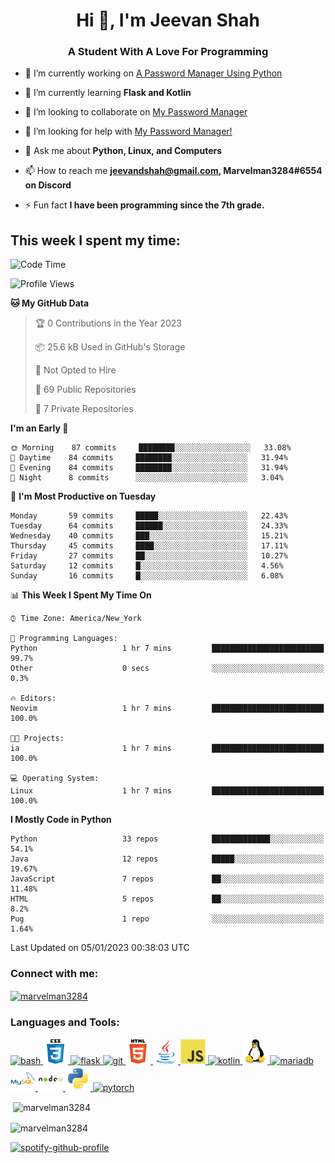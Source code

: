 <h1 align="center">Hi 👋, I'm Jeevan Shah</h1>
<h3 align="center">A Student With A Love For Programming</h3>

- 🔭 I’m currently working on [A Password Manager Using Python](https://github.com/marvelman3284/Python-Password-Manager)

- 🌱 I’m currently learning **Flask and Kotlin**

- 👯 I’m looking to collaborate on [My Password Manager](https://github.com/marvelman3284/Python-Password-Manager)

- 🤝 I’m looking for help with [My Password Manager!](https://github.com/marvelman3284/Python-Password-Manager)

- 💬 Ask me about **Python, Linux, and Computers**

- 📫 How to reach me **jeevandshah@gmail.com, Marvelman3284#6554 on Discord**

- ⚡ Fun fact **I have been programming since the 7th grade.**

## This week I spent my time:

<!--START_SECTION:waka-->
![Code Time](http://img.shields.io/badge/Code%20Time-308%20hrs%2031%20mins-blue)

![Profile Views](http://img.shields.io/badge/Profile%20Views-0-blue)

**🐱 My GitHub Data** 

> 🏆 0 Contributions in the Year 2023
 > 
> 📦 25.6 kB Used in GitHub's Storage 
 > 
> 🚫 Not Opted to Hire
 > 
> 📜 69 Public Repositories 
 > 
> 🔑 7 Private Repositories  
 > 
**I'm an Early 🐤** 

```text
🌞 Morning    87 commits     ████████░░░░░░░░░░░░░░░░░   33.08% 
🌆 Daytime    84 commits     ████████░░░░░░░░░░░░░░░░░   31.94% 
🌃 Evening    84 commits     ████████░░░░░░░░░░░░░░░░░   31.94% 
🌙 Night      8 commits      ░░░░░░░░░░░░░░░░░░░░░░░░░   3.04%

```
📅 **I'm Most Productive on Tuesday** 

```text
Monday       59 commits     █████░░░░░░░░░░░░░░░░░░░░   22.43% 
Tuesday      64 commits     ██████░░░░░░░░░░░░░░░░░░░   24.33% 
Wednesday    40 commits     ███░░░░░░░░░░░░░░░░░░░░░░   15.21% 
Thursday     45 commits     ████░░░░░░░░░░░░░░░░░░░░░   17.11% 
Friday       27 commits     ██░░░░░░░░░░░░░░░░░░░░░░░   10.27% 
Saturday     12 commits     █░░░░░░░░░░░░░░░░░░░░░░░░   4.56% 
Sunday       16 commits     █░░░░░░░░░░░░░░░░░░░░░░░░   6.08%

```


📊 **This Week I Spent My Time On** 

```text
⌚︎ Time Zone: America/New_York

💬 Programming Languages: 
Python                   1 hr 7 mins         █████████████████████████   99.7% 
Other                    0 secs              ░░░░░░░░░░░░░░░░░░░░░░░░░   0.3%

🔥 Editors: 
Neovim                   1 hr 7 mins         █████████████████████████   100.0%

🐱‍💻 Projects: 
ia                       1 hr 7 mins         █████████████████████████   100.0%

💻 Operating System: 
Linux                    1 hr 7 mins         █████████████████████████   100.0%

```

**I Mostly Code in Python** 

```text
Python                   33 repos            █████████████░░░░░░░░░░░░   54.1% 
Java                     12 repos            █████░░░░░░░░░░░░░░░░░░░░   19.67% 
JavaScript               7 repos             ██░░░░░░░░░░░░░░░░░░░░░░░   11.48% 
HTML                     5 repos             ██░░░░░░░░░░░░░░░░░░░░░░░   8.2% 
Pug                      1 repo              ░░░░░░░░░░░░░░░░░░░░░░░░░   1.64%

```



 Last Updated on 05/01/2023 00:38:03 UTC
<!--END_SECTION:waka-->

<h3 align="left">Connect with me:</h3>
<p align="left">
<a href="https://twitter.com/marvelman3284" target="blank"><img align="center" src="https://cdn.jsdelivr.net/npm/simple-icons@3.0.1/icons/twitter.svg" alt="marvelman3284" height="30" width="40" /></a>
</p>

<h3 align="left">Languages and Tools:</h3>
<p align="left"> <a href="https://www.gnu.org/software/bash/" target="_blank"> <img src="https://www.vectorlogo.zone/logos/gnu_bash/gnu_bash-icon.svg" alt="bash" width="40" height="40"/> </a> <a href="https://www.w3schools.com/css/" target="_blank"> <img src="https://raw.githubusercontent.com/devicons/devicon/master/icons/css3/css3-original-wordmark.svg" alt="css3" width="40" height="40"/> </a> <a href="https://flask.palletsprojects.com/" target="_blank"> <img src="https://www.vectorlogo.zone/logos/pocoo_flask/pocoo_flask-icon.svg" alt="flask" width="40" height="40"/> </a> <a href="https://git-scm.com/" target="_blank"> <img src="https://www.vectorlogo.zone/logos/git-scm/git-scm-icon.svg" alt="git" width="40" height="40"/> </a> <a href="https://www.w3.org/html/" target="_blank"> <img src="https://raw.githubusercontent.com/devicons/devicon/master/icons/html5/html5-original-wordmark.svg" alt="html5" width="40" height="40"/> </a> <a href="https://www.java.com" target="_blank"> <img src="https://raw.githubusercontent.com/devicons/devicon/master/icons/java/java-original.svg" alt="java" width="40" height="40"/> </a> <a href="https://developer.mozilla.org/en-US/docs/Web/JavaScript" target="_blank"> <img src="https://raw.githubusercontent.com/devicons/devicon/master/icons/javascript/javascript-original.svg" alt="javascript" width="40" height="40"/> </a> <a href="https://kotlinlang.org" target="_blank"> <img src="https://www.vectorlogo.zone/logos/kotlinlang/kotlinlang-icon.svg" alt="kotlin" width="40" height="40"/> </a> <a href="https://www.linux.org/" target="_blank"> <img src="https://raw.githubusercontent.com/devicons/devicon/master/icons/linux/linux-original.svg" alt="linux" width="40" height="40"/> </a> <a href="https://mariadb.org/" target="_blank"> <img src="https://www.vectorlogo.zone/logos/mariadb/mariadb-icon.svg" alt="mariadb" width="40" height="40"/> </a> <a href="https://www.mysql.com/" target="_blank"> <img src="https://raw.githubusercontent.com/devicons/devicon/master/icons/mysql/mysql-original-wordmark.svg" alt="mysql" width="40" height="40"/> </a> <a href="https://nodejs.org" target="_blank"> <img src="https://raw.githubusercontent.com/devicons/devicon/master/icons/nodejs/nodejs-original-wordmark.svg" alt="nodejs" width="40" height="40"/> </a> <a href="https://www.python.org" target="_blank"> <img src="https://raw.githubusercontent.com/devicons/devicon/master/icons/python/python-original.svg" alt="python" width="40" height="40"/> </a> <a href="https://pytorch.org/" target="_blank"> <img src="https://www.vectorlogo.zone/logos/pytorch/pytorch-icon.svg" alt="pytorch" width="40" height="40"/> </a> </p>


<p>&nbsp;<img align="center" src="https://github-readme-stats.vercel.app/api?username=marvelman3284&show_icons=true&locale=en&theme=blue-green" alt="marvelman3284" /></p>

<p><img align="center" src="https://github-readme-streak-stats.herokuapp.com/?user=marvelman3284&theme=blue-green" alt="marvelman3284" /></p>


[![spotify-github-profile](https://spotify-github-profile.vercel.app/api/view?uid=lp0lvf5zzesrwq2hdzmfnkjsq&cover_image=true&theme=default)](https://github.com/kittinan/spotify-github-profile)
